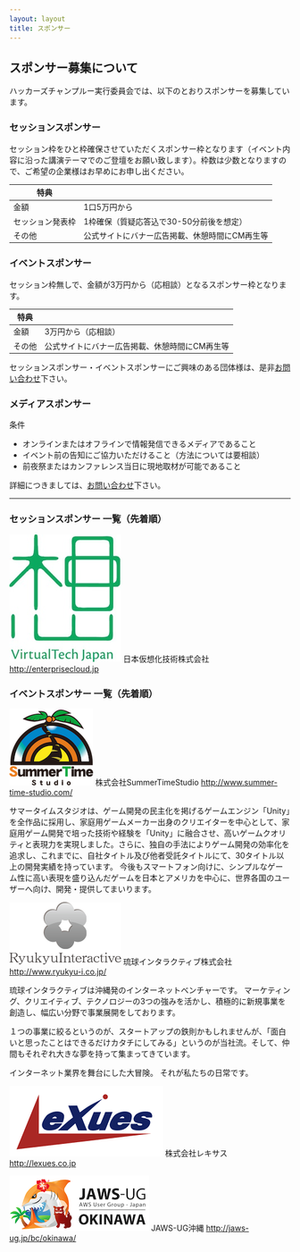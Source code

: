 ```yaml
---
layout: layout
title: スポンサー
---
```



スポンサー募集について
--------------------------------------------------------------------------------

ハッカーズチャンプルー実行委員会では、以下のとおりスポンサーを募集しています。

### セッションスポンサー

セッション枠をひと枠確保させていただくスポンサー枠となります（イベント内容に沿った講演テーマでのご登壇をお願い致します）。枠数は少数となりますので、ご希望の企業様はお早めにお申し出ください。

特典             |                            |
---------------- | -------------------------- |
金額             | 1口5万円から           |
セッション発表枠 | 1枠確保（質疑応答込で30-50分前後を想定）           |
その他           | 公式サイトにバナー広告掲載、休憩時間にCM再生等 |


### イベントスポンサー

セッション枠無しで、金額が3万円から（応相談）となるスポンサー枠となります。

特典             |                            |
---------------- | -------------------------- |
金額             | 3万円から（応相談）        |
その他           | 公式サイトにバナー広告掲載、休憩時間にCM再生等 |


セッションスポンサー・イベントスポンサーにご興味のある団体様は、是非[お問い合わせ](https://docs.google.com/forms/d/1MGJ4bVv8hpyXeLjvcGzZDpl838ZGHPA_plLqX_BJSbA/viewform)下さい。


### メディアスポンサー

条件

* オンラインまたはオフラインで情報発信できるメディアであること
* イベント前の告知にご協力いただけること（方法については要相談）
* 前夜祭またはカンファレンス当日に現地取材が可能であること

詳細につきましては、[お問い合わせ](https://docs.google.com/forms/d/1MGJ4bVv8hpyXeLjvcGzZDpl838ZGHPA_plLqX_BJSbA/viewform)下さい。

-----

### セッションスポンサー 一覧（先着順）

![](/img/sou_logo.jpg) 日本仮想化技術株式会社 http://enterprisecloud.jp

### イベントスポンサー 一覧（先着順）

![](img/logo_SummerTimeStudio.png) 株式会社SummerTimeStudio http://www.summer-time-studio.com/

サマータイムスタジオは、ゲーム開発の民主化を掲げるゲームエンジン「Unity」を全作品に採用し、家庭用ゲームメーカー出身のクリエイターを中心として、家庭用ゲーム開発で培った技術や経験を「Unity」に融合させ、高いゲームクオリティと表現力を実現しました。さらに、独自の手法によりゲーム開発の効率化を追求し、これまでに、自社タイトル及び他者受託タイトルにて、30タイトル以上の開発実績を持っています。
今後もスマートフォン向けに、シンプルなゲーム性に高い表現を盛り込んだゲームを日本とアメリカを中心に、世界各国のユーザーへ向け、開発・提供してまいります。


![](img/logo_ryukyuInteractive.png) 琉球インタラクティブ株式会社 http://www.ryukyu-i.co.jp/


琉球インタラクティブは沖縄発のインターネットベンチャーです。
マーケティング、クリエイティブ、テクノロジーの3つの強みを活かし、積極的に新規事業を創造し、幅広い分野で事業展開をしております。

１つの事業に絞るというのが、スタートアップの鉄則かもしれませんが、「面白いと思ったことはできるだけカタチにしてみる」というのが当社流。そして、仲間もそれぞれ大きな夢を持って集まってきています。

インターネット業界を舞台にした大冒険。
それが私たちの日常です。


![](/img/Lexues.png) 株式会社レキサス http://lexues.co.jp


![](/img/jaws-ug_okinawa2_250x99.png) JAWS-UG沖縄 http://jaws-ug.jp/bc/okinawa/
